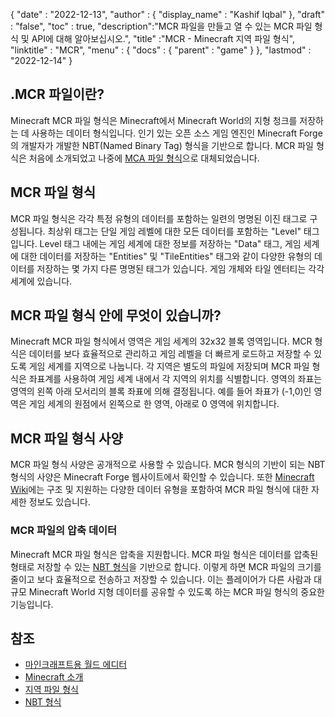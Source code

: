 {
  "date" : "2022-12-13",
  "author" : {
    "display_name" : "Kashif Iqbal"
},
  "draft" : "false",
  "toc" : true,
  "description":"MCR 파일을 만들고 열 수 있는 MCR 파일 형식 및 API에 대해 알아보십시오.",
  "title" :"MCR - Minecraft 지역 파일 형식",
  "linktitle" : "MCR",
  "menu" : {
    "docs" : {
      "parent" : "game"
}
},
  "lastmod" : "2022-12-14"
}

## .MCR 파일이란?

Minecraft MCR 파일 형식은 Minecraft에서 Minecraft World의 지형 청크를 저장하는 데 사용하는 데이터 형식입니다. 인기 있는 오픈 소스 게임 엔진인 Minecraft Forge의 개발자가 개발한 NBT(Named Binary Tag) 형식을 기반으로 합니다. MCR 파일 형식은 처음에 소개되었고 나중에 [MCA 파일 형식](/ko/game/mca/)으로 대체되었습니다.

## MCR 파일 형식

MCR 파일 형식은 각각 특정 유형의 데이터를 포함하는 일련의 명명된 이진 태그로 구성됩니다. 최상위 태그는 단일 게임 레벨에 대한 모든 데이터를 포함하는 "Level" 태그입니다. Level 태그 내에는 게임 세계에 대한 정보를 저장하는 "Data" 태그, 게임 세계에 대한 데이터를 저장하는 "Entities" 및 "TileEntities" 태그와 같이 다양한 유형의 데이터를 저장하는 몇 가지 다른 명명된 태그가 있습니다. 게임 개체와 타일 엔터티는 각각 세계에 있습니다.

## MCR 파일 형식 안에 무엇이 있습니까?

Minecraft MCR 파일 형식에서 영역은 게임 세계의 32x32 블록 영역입니다. MCR 형식은 데이터를 보다 효율적으로 관리하고 게임 레벨을 더 빠르게 로드하고 저장할 수 있도록 게임 세계를 지역으로 나눕니다. 각 지역은 별도의 파일에 저장되며 MCR 파일 형식은 좌표계를 사용하여 게임 세계 내에서 각 지역의 위치를 식별합니다. 영역의 좌표는 영역의 왼쪽 아래 모서리의 블록 좌표에 의해 결정됩니다. 예를 들어 좌표가 (-1,0)인 영역은 게임 세계의 원점에서 왼쪽으로 한 영역, 아래로 0 영역에 위치합니다.

## MCR 파일 형식 사양

MCR 파일 형식 사양은 공개적으로 사용할 수 있습니다. MCR 형식의 기반이 되는 NBT 형식의 사양은 Minecraft Forge 웹사이트에서 확인할 수 있습니다. 또한 [Minecraft Wiki](https://minecraft.fandom.com/wiki/Region_file_format)에는 구조 및 지원하는 다양한 데이터 유형을 포함하여 MCR 파일 형식에 대한 자세한 정보도 있습니다.

### MCR 파일의 압축 데이터

Minecraft MCR 파일 형식은 압축을 지원합니다. MCR 파일 형식은 데이터를 압축된 형태로 저장할 수 있는 [NBT 형식](https://minecraft.fandom.com/wiki/NBT_format)을 기반으로 합니다. 이렇게 하면 MCR 파일의 크기를 줄이고 보다 효율적으로 전송하고 저장할 수 있습니다. 이는 플레이어가 다른 사람과 대규모 Minecraft World 지형 데이터를 공유할 수 있도록 하는 MCR 파일 형식의 중요한 기능입니다.

## 참조

* [마인크래프트용 월드 에디터](https://www.mcedit.net/)
* [Minecraft 소개](https://www.minecraft.net/)
* [지역 파일 형식](https://minecraft.fandom.com/wiki/Region_file_format)
* [NBT 형식](https://minecraft.fandom.com/wiki/NBT_format)


